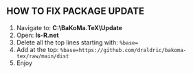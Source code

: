 ## HOW TO FIX PACKAGE UPDATE

1. Navigate to: **C:\BaKoMa.TeX\Update**
1. Open: **ls-R.net**
1. Delete all the top lines starting with: `%base=`
1. Add at the top: `%base=https://github.com/draldric/bakoma-tex/raw/main/dist`
1. Enjoy
